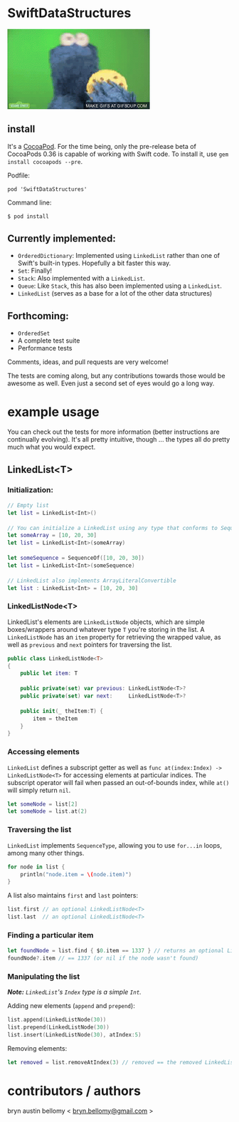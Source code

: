 
# SwiftDataStructures

<img src="cookie-monster-eating-o.gif" />

## install

It's a [CocoaPod](http://cocoapods.org).  For the time being, only the pre-release beta of CocoaPods 0.36 is capable of working with Swift code.  To install it, use `gem install cocoapods --pre`.

Podfile:

```
pod 'SwiftDataStructures'
```

Command line:

```sh
$ pod install
```

## Currently implemented:

- `OrderedDictionary`: Implemented using `LinkedList` rather than one of Swift's built-in types.  Hopefully a bit faster this way.
- `Set`: Finally!
- `Stack`: Also implemented with a `LinkedList`.
- `Queue`: Like `Stack`, this has also been implemented using a `LinkedList`.
- `LinkedList` (serves as a base for a lot of the other data structures)

## Forthcoming:

- `OrderedSet`
- A complete test suite
- Performance tests

Comments, ideas, and pull requests are very welcome!

The tests are coming along, but any contributions towards those would be awesome as well.  Even just a second set of eyes would go a long way.


# example usage

You can check out the tests for more information (better instructions are continually evolving).  It's all pretty intuitive, though ... the types all do pretty much what you would expect.

## LinkedList&lt;T&gt;

### Initialization:

```swift
// Empty list
let list = LinkedList<Int>()

// You can initialize a LinkedList using any type that conforms to Sequence
let someArray = [10, 20, 30]
let list = LinkedList<Int>(someArray)

let someSequence = SequenceOf([10, 20, 30])
let list = LinkedList<Int>(someSequence)

// LinkedList also implements ArrayLiteralConvertible
let list : LinkedList<Int> = [10, 20, 30]
```


### LinkedListNode&lt;T&gt;

LinkedList's elements are `LinkedListNode` objects, which are simple boxes/wrappers around whatever type `T` you're storing in the list.  A `LinkedListNode` has an `item` property for retrieving the wrapped value, as well as `previous` and `next` pointers for traversing the list.

```swift
public class LinkedListNode<T>
{
    public let item: T

    public private(set) var previous: LinkedListNode<T>?
    public private(set) var next:     LinkedListNode<T>?

    public init(_ theItem:T) {
        item = theItem
    }
}
```


### Accessing elements

`LinkedList` defines a subscript getter as well as `func at(index:Index) -> LinkedListNode<T>` for accessing elements at particular indices.  The subscript operator will fail when passed an out-of-bounds index, while `at()` will simply return `nil`.

```swift
let someNode = list[2]
let someNode = list.at(2)
```


### Traversing the list

`LinkedList` implements `SequenceType`, allowing you to use `for...in` loops, among many other things.

```swift
for node in list {
    println("node.item = \(node.item)")
}
```

A list also maintains `first` and `last` pointers:

```swift
list.first // an optional LinkedListNode<T>
list.last  // an optional LinkedListNode<T>
```

### Finding a particular item

```swift
let foundNode = list.find { $0.item == 1337 } // returns an optional LinkedListNode<T>
foundNode?.item // == 1337 (or nil if the node wasn't found)
```


### Manipulating the list

_**Note:** `LinkedList`'s `Index` type is a simple `Int`._

Adding new elements (`append` and `prepend`):

```swift
list.append(LinkedListNode(30))
list.prepend(LinkedListNode(30))
list.insert(LinkedListNode(30), atIndex:5)
```

Removing elements:

```swift
let removed = list.removeAtIndex(3) // removed == the removed LinkedListNode object
```


# contributors / authors


bryn austin bellomy < <bryn.bellomy@gmail.com> >
